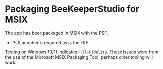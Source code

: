 # Packaging BeeKeeperStudio for MSIX

The app has been packaged in MSIX with the PSF.
* PsfLauncher is required as is the FRF.

Testing on Windows 10/11 indicates `Full-Fidelity`.  These issues were from the use of the Microsoft MSIX Packaging Tool; perhaps other tooling will work.
